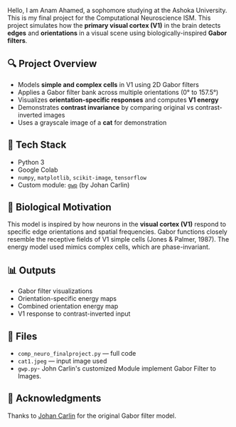 Hello,
I am Anam Ahamed, a sophomore studying at the Ashoka University.
This is my final project for the Computational Neuroscience ISM.
This project simulates how the **primary visual cortex (V1)** in the brain detects **edges** and **orientations** in a visual scene using biologically-inspired **Gabor filters**.

## 🔍 Project Overview

- Models **simple and complex cells** in V1 using 2D Gabor filters
- Applies a Gabor filter bank across multiple orientations (0° to 157.5°)
- Visualizes **orientation-specific responses** and computes **V1 energy**
- Demonstrates **contrast invariance** by comparing original vs contrast-inverted images
- Uses a grayscale image of a **cat** for demonstration

## 🧰 Tech Stack

- Python 3
- Google Colab
- `numpy`, `matplotlib`, `scikit-image`, `tensorflow`
- Custom module: [`gwp`](https://www.johancarlin.com/gabor-filter-models-for-visual-neuroscience.html) (by Johan Carlin)

## 🧠 Biological Motivation

This model is inspired by how neurons in the **visual cortex (V1)** respond to specific edge orientations and spatial frequencies. Gabor functions closely resemble the receptive fields of V1 simple cells (Jones & Palmer, 1987). The energy model used mimics complex cells, which are phase-invariant.

## 📊 Outputs

- Gabor filter visualizations
- Orientation-specific energy maps
- Combined orientation energy map
- V1 response to contrast-inverted input

## 📂 Files

- `comp_neuro_finalproject.py` — full code
- `cat1.jpeg` — input image used
- `gwp.py`- John Carlin's customized Module implement Gabor Filter to Images.

## 🤝 Acknowledgments

Thanks to [Johan Carlin](https://www.johancarlin.com/) for the original Gabor filter model.

